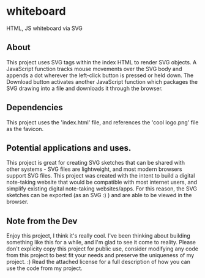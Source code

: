 # whiteboard
HTML, JS whiteboard via SVG


## About
This project uses SVG tags within the index HTML to render SVG objects. A JavaScript function tracks mouse movements over the SVG body and appends a dot wherever the left-click
button is pressed or held down. The Download button activates another JavaScript function which packages the SVG drawing into a file and downloads it through the browser. 


## Dependencies
This project uses the 'index.html' file, and references the 'cool logo.png' file as the favicon. 


## Potential applications and uses. 
This project is great for creating SVG sketches that can be shared with other systems - SVG files are lightweight, and most modern browsers support SVG files. This project was created with the intent to build a digital note-taking website that would be compatible with most internet users, and simplify existing digital note-taking websites/apps. For this reason, the SVG sketches can be exported (as an SVG :)  ) and are able to be viewed in the browser. 


## Note from the Dev
Enjoy this project, I think it's really cool. I've been thinking about building something like this for a while, and I'm glad to see it come to reality. Please don't explicity copy this project for public use, consider modifying any code from this project to best fit your needs and preserve the uniqueness of my project. :) Read the attached license for a full description of how you can use the code from my project. 

